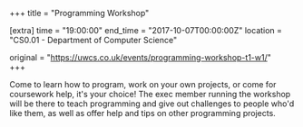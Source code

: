 +++
title = "Programming Workshop"

[extra]
time = "19:00:00"
end_time = "2017-10-07T00:00:00Z"
location = "CS0.01 - Department of Computer Science"

original = "https://uwcs.co.uk/events/programming-workshop-t1-w1/"    
+++

Come to learn how to program, work on your own projects, or come for coursework help, it's your choice\! The exec member running the workshop will be there to teach programming and give out challenges to people who'd like them, as well as offer help and tips on other programming projects.

